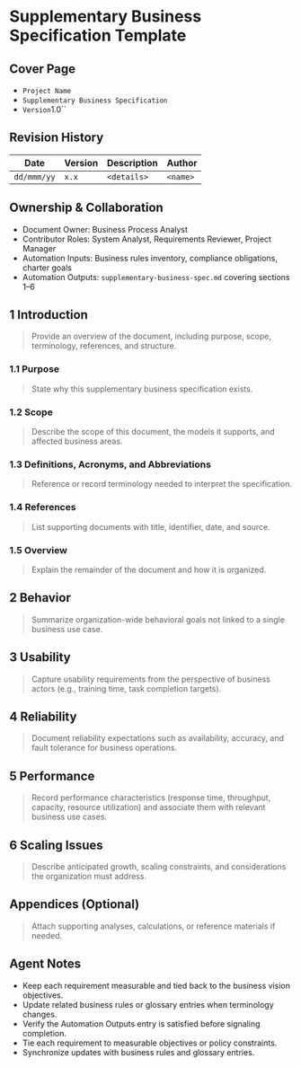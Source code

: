 # Supplementary Business Specification Template

## Cover Page

- ``Project Name``
- `Supplementary Business Specification`
- `Version`1.0``

## Revision History

| Date | Version | Description | Author |
| --- | --- | --- | --- |
| ``dd/mmm/yy``|``x.x``|`<details>`|`<name>` |

## Ownership & Collaboration

- Document Owner: Business Process Analyst
- Contributor Roles: System Analyst, Requirements Reviewer, Project Manager
- Automation Inputs: Business rules inventory, compliance obligations, charter goals
- Automation Outputs: `supplementary-business-spec.md` covering sections 1–6

## 1 Introduction

> Provide an overview of the document, including purpose, scope, terminology, references, and structure.

### 1.1 Purpose

> State why this supplementary business specification exists.

### 1.2 Scope

> Describe the scope of this document, the models it supports, and affected business areas.

### 1.3 Definitions, Acronyms, and Abbreviations

> Reference or record terminology needed to interpret the specification.

### 1.4 References

> List supporting documents with title, identifier, date, and source.

### 1.5 Overview

> Explain the remainder of the document and how it is organized.

## 2 Behavior

> Summarize organization-wide behavioral goals not linked to a single business use case.

## 3 Usability

> Capture usability requirements from the perspective of business actors (e.g., training time, task completion targets).

## 4 Reliability

> Document reliability expectations such as availability, accuracy, and fault tolerance for business operations.

## 5 Performance

> Record performance characteristics (response time, throughput, capacity, resource utilization) and associate them with
> relevant business use cases.

## 6 Scaling Issues

> Describe anticipated growth, scaling constraints, and considerations the organization must address.

## Appendices (Optional)

> Attach supporting analyses, calculations, or reference materials if needed.

## Agent Notes

- Keep each requirement measurable and tied back to the business vision objectives.
- Update related business rules or glossary entries when terminology changes.
- Verify the Automation Outputs entry is satisfied before signaling completion.
- Tie each requirement to measurable objectives or policy constraints.
- Synchronize updates with business rules and glossary entries.
